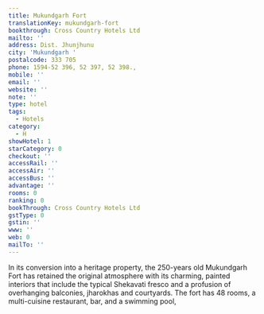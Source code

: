 ```yaml
---
title: Mukundgarh Fort
translationKey: mukundgarh-fort
bookthrough: Cross Country Hotels Ltd
mailto: ''
address: Dist. Jhunjhunu
city: 'Mukundgarh '
postalcode: 333 705
phone: 1594-52 396, 52 397, 52 398.,
mobile: ''
email: ''
website: ''
note: ''
type: hotel
tags:
  - Hotels
category:
  - H
showHotel: 1
starCategory: 0
checkout: ''
accessRail: ''
accessAir: ''
accessBus: ''
advantage: ''
rooms: 0
ranking: 0
bookThrough: Cross Country Hotels Ltd
gstType: 0
gstin: ''
www: ''
web: 0
mailTo: ''
---
```







In its conversion into a heritage property, the 250-years old Mukundgarh Fort has retained the original atmosphere with its charming, painted interiors that include the typical Shekavati fresco and a profusion of overhanging balconies, jharokhas and courtyards. The fort has 48 rooms, a multi-cuisine restaurant, bar, and a swimming pool,